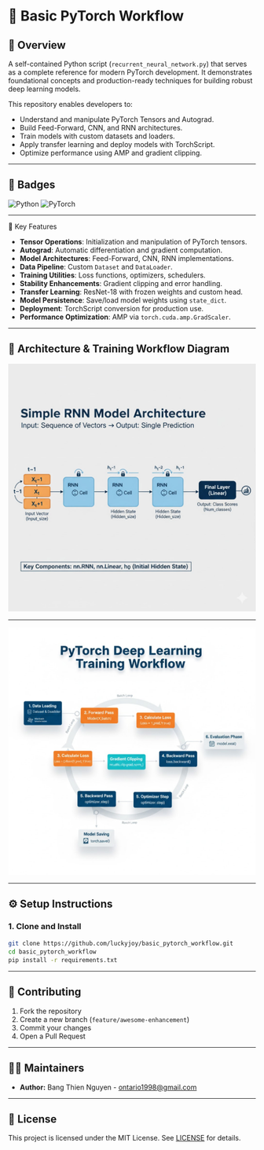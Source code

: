 # 🧠 Basic PyTorch Workflow

## 🧠 Overview

A self-contained Python script (`recurrent_neural_network.py`) that serves as a complete reference for modern PyTorch development. It demonstrates foundational concepts and production-ready techniques for building robust deep learning models.

This repository enables developers to:

- Understand and manipulate PyTorch Tensors and Autograd.
- Build Feed-Forward, CNN, and RNN architectures.
- Train models with custom datasets and loaders.
- Apply transfer learning and deploy models with TorchScript.
- Optimize performance using AMP and gradient clipping.

---

## 📛 Badges
![Python](https://img.shields.io/badge/python-3.10%2B-blue.svg?style=for-the-badge&logo=python3)
![PyTorch](https://img.shields.io/badge/PyTorch-2.9%2B-red.svg?style=for-the-badge&logo=PyTorch-2)

---

🧠 Key Features

- **Tensor Operations**: Initialization and manipulation of PyTorch tensors.
- **Autograd**: Automatic differentiation and gradient computation.
- **Model Architectures**: Feed-Forward, CNN, RNN implementations.
- **Data Pipeline**: Custom `Dataset` and `DataLoader`.
- **Training Utilities**: Loss functions, optimizers, schedulers.
- **Stability Enhancements**: Gradient clipping and error handling.
- **Transfer Learning**: ResNet-18 with frozen weights and custom head.
- **Model Persistence**: Save/load model weights using `state_dict`.
- **Deployment**: TorchScript conversion for production use.
- **Performance Optimization**: AMP via `torch.cuda.amp.GradScaler`.

---

## 🧠 Architecture & Training Workflow Diagram


![Model Architecture](images/model_architecture.jpg)

---


![Training Workflow](images/training_workflow.jpg)


---

## ⚙️ Setup Instructions

### 1. Clone and Install

```bash
git clone https://github.com/luckyjoy/basic_pytorch_workflow.git
cd basic_pytorch_workflow
pip install -r requirements.txt
```

---


## 🧩 Contributing

1. Fork the repository
2. Create a new branch (`feature/awesome-enhancement`)
3. Commit your changes
4. Open a Pull Request

---

## 🧑‍💻 Maintainers

* **Author:** Bang Thien Nguyen - ontario1998@gmail.com


---

## 📜 License

This project is licensed under the MIT License. See [LICENSE](LICENSE) for details.
